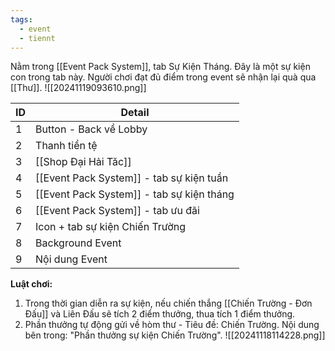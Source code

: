 ```yaml
---
tags:
  - event
  - tiennt
---
```

Nằm trong [[Event Pack System]], tab Sự Kiện Tháng. Đây là một sự kiện con trong tab này.
Người chơi đạt đủ điểm trong event sẽ nhận lại quà qua [[Thư]].
![[20241119093610.png]]

| ID  | Detail                                    |
| --- | ----------------------------------------- |
| 1   | Button - Back về Lobby                    |
| 2   | Thanh tiền tệ                             |
| 3   | [[Shop Đại Hải Tăc]]                      |
| 4   | [[Event Pack System]] - tab sự kiện tuần  |
| 5   | [[Event Pack System]] - tab sự kiện tháng |
| 6   | [[Event Pack System]] - tab ưu đãi        |
| 7   | Icon + tab sự kiện Chiến Trường           |
| 8   | Background Event                          |
| 9   | Nội dung Event                            |

**Luật chơi:**
1. Trong thời gian diễn ra sự kiện, nếu chiến thắng [[Chiến Trường - Đơn Đấu]] và Liên Đấu sẽ tích 2 điểm thưởng, thua tích 1 điểm thưởng.
2. Phần thưởng tự động gửi về hòm thư - Tiêu đề: Chiến Trường. Nội dung bên trong: "Phần thưởng sự kiện Chiến Trường".
![[20241118114228.png]]

